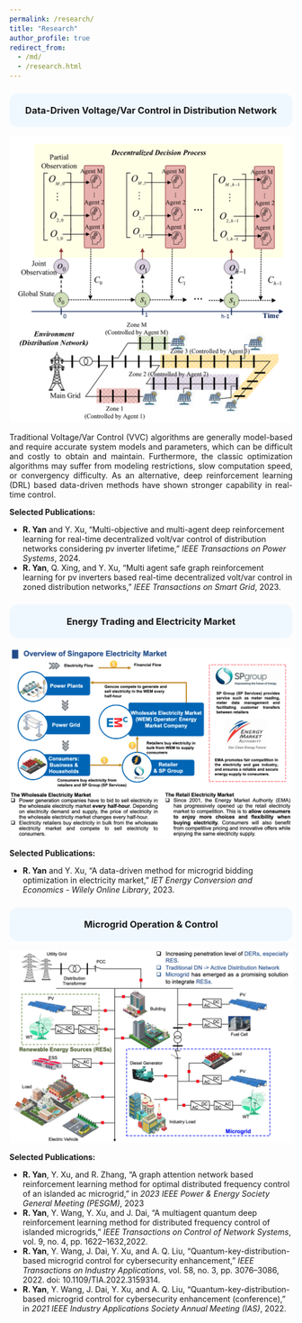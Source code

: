 ```yaml
---
permalink: /research/
title: "Research"
author_profile: true
redirect_from: 
  - /md/
  - /research.html
---
```

<h3 style="background-color:#f0f8ff; padding:20px; border-radius:15px; text-align:center;">
  Data-Driven Voltage/Var Control in Distribution Network
</h3>

![VVC](./VVC.png)
<p align="justify">
Traditional Voltage/Var Control (VVC) algorithms are generally model-based and require accurate system models and parameters, which can be difficult and costly to obtain and maintain. Furthermore, the classic optimization algorithms may suffer from modeling restrictions, slow computation speed, or convergency difficulty. As an alternative, deep reinforcement learning (DRL) based data-driven methods have shown stronger capability in real-time control.
</p>

**Selected Publications:**
* **R. Yan** and Y. Xu, “Multi-objective and multi-agent deep reinforcement learning for real-time decentralized volt/var
control of distribution networks considering pv inverter lifetime,” *IEEE Transactions on Power Systems*, 2024.
* **R. Yan**, Q. Xing, and Y. Xu, “Multi agent safe graph reinforcement learning for pv inverters based real-time
decentralized volt/var control in zoned distribution networks,” *IEEE Transactions on Smart Grid*, 2023.

<h3 style="background-color:#f0f8ff; padding:20px; border-radius:15px; text-align:center;">
  Energy Trading and Electricity Market
</h3>

![Market](./Market.png)

**Selected Publications:**
* **R. Yan** and Y. Xu, “A data-driven method for microgrid bidding optimization in electricity market,” *IET Energy
Conversion and Economics - Wilely Online Library*, 2023.

<h3 style="background-color:#f0f8ff; padding:20px; border-radius:15px; text-align:center;">
  Microgrid Operation & Control
</h3>

![MG](./MG.png)

**Selected Publications:**
* **R. Yan**, Y. Xu, and R. Zhang, “A graph attention network based reinforcement learning method for optimal distributed
frequency control of an islanded ac microgrid,” in *2023 IEEE Power & Energy Society General Meeting (PESGM)*, 2023
* **R. Yan**, Y. Wang, Y. Xu, and J. Dai, “A multiagent quantum deep reinforcement learning method for distributed
frequency control of islanded microgrids,” *IEEE Transactions on Control of Network Systems*, vol. 9, no. 4, pp. 1622–1632,2022.
* **R. Yan**, Y. Wang, J. Dai, Y. Xu, and A. Q. Liu, “Quantum-key-distribution-based microgrid control for cybersecurity
enhancement,” *IEEE Transactions on Industry Applications*, vol. 58, no. 3, pp. 3076–3086, 2022. doi:
10.1109/TIA.2022.3159314.
* **R. Yan**, Y. Wang, J. Dai, Y. Xu, and A. Q. Liu, “Quantum-key-distribution-based microgrid control for cybersecurity
enhancement (conference),” in *2021 IEEE Industry Applications Society Annual Meeting (IAS)*, 2022.


